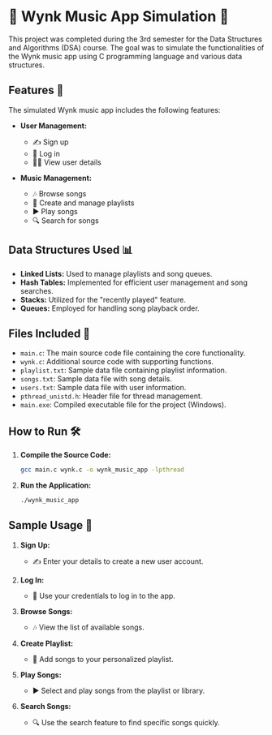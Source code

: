 # 🎵 Wynk Music App Simulation 🎵

This project was completed during the 3rd semester for the Data Structures and Algorithms (DSA) course. The goal was to simulate the functionalities of the Wynk music app using C programming language and various data structures.

## Features 🚀

The simulated Wynk music app includes the following features:

- **User Management:** 
  - ✍️ Sign up
  - 🔑 Log in
  - 🧑‍💼 View user details

- **Music Management:**
  - 🎶 Browse songs
  - 📂 Create and manage playlists
  - ▶️ Play songs
  - 🔍 Search for songs

## Data Structures Used 📊

- **Linked Lists:** Used to manage playlists and song queues.
- **Hash Tables:** Implemented for efficient user management and song searches.
- **Stacks:** Utilized for the "recently played" feature.
- **Queues:** Employed for handling song playback order.
  
## Files Included 📁

- `main.c`: The main source code file containing the core functionality.
- `wynk.c`: Additional source code with supporting functions.
- `playlist.txt`: Sample data file containing playlist information.
- `songs.txt`: Sample data file with song details.
- `users.txt`: Sample data file with user information.
- `pthread_unistd.h`: Header file for thread management.
- `main.exe`: Compiled executable file for the project (Windows).

## How to Run 🛠️

1. **Compile the Source Code:**
   ```bash
   gcc main.c wynk.c -o wynk_music_app -lpthread

2. **Run the Application:**
   ```bash
   ./wynk_music_app

## Sample Usage 📖

1. **Sign Up:**
   - ✍️ Enter your details to create a new user account.

2. **Log In:**
   - 🔑 Use your credentials to log in to the app.

3. **Browse Songs:**
   - 🎶 View the list of available songs.

4. **Create Playlist:**
   - 📂 Add songs to your personalized playlist.

5. **Play Songs:**
   - ▶️ Select and play songs from the playlist or library.

6. **Search Songs:**
   - 🔍 Use the search feature to find specific songs quickly.


